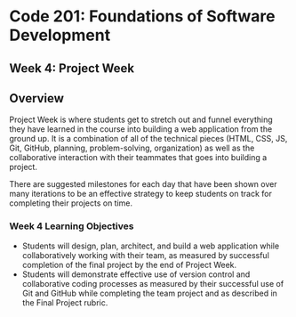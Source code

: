# Code 201: Foundations of Software Development

## Week 4: Project Week

## Overview

Project Week is where students get to stretch out and funnel everything they have learned in the course into building a web application from the ground up. It is a combination of all of the technical pieces (HTML, CSS, JS, Git, GitHub, planning, problem-solving, organization) as well as the collaborative interaction with their teammates that goes into building a project.

There are suggested milestones for each day that have been shown over many iterations to be an effective strategy to keep students on track for completing their projects on time.

### Week 4 Learning Objectives

* Students will design, plan, architect, and build a web application while collaboratively working with their team, as measured by successful completion of the final project by the end of Project Week.
* Students will demonstrate effective use of version control and collaborative coding processes as measured by their successful use of Git and GitHub while completing the team project and as described in the Final Project rubric.
